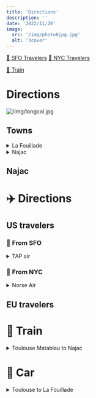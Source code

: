 ```yaml
---
title: 'Directions'
description: ''
date: '2022/11/20'
image:
  src: '/img/photo0jpg.jpg'
  alt: '3cover'
---
```


[:link: SFO Travelers](#air-sfo)
[:link: NYC Travelers](#air-nyc)

[:link: Train](#train)


# <a id="directions"></a> Directions

![/img/longcol.jpg](/img/longcol.jpg)

## <a id="towns"></a> Towns

<details>
<summary>La Fouillade</summary>

5km --  nearest town to Chateau de Longcol

![/img/gm_lafouillade.png](/img/gm_lafouillade.png)

[Google Maps](https://www.google.com/maps/dir/12270+La+Fouillade,+France/Ch%C3%A2teau+de+Longcol/@44.2438778,2.0121223,15z/data=!3m1!4b1!4m14!4m13!1m5!1m1!1s0x12ada4b6ae78b717:0x406f69c2f431200!2m2!1d2.040994!2d44.2309399!1m5!1m1!1s0x12ada56e9787865d:0x1181b5eaab85982a!2m2!1d2.0022288!2d44.2557631!3e0)

</details>

<details>

<summary>Najac</summary>

8km from the chateâu.

![small_najac](/img/gm_najac.png)

[Google Maps](https://www.google.com/maps/dir/Gare+de+Najac,+12270+Najac,+France/Ch%C3%A2teau+de+Longcol/@44.2382667,1.977207,14z/data=!3m1!4b1!4m14!4m13!1m5!1m1!1s0x12adb01a929a02a1:0x95e568f2b1ba3e6b!2m2!1d1.9761888!2d44.2217376!1m5!1m1!1s0x12ada56e9787865d:0x1181b5eaab85982a!2m2!1d2.0022288!2d44.2557631!3e2)

</details>


## Najac


# :airplane: <a id="air"></a> Directions

## US travelers

### :bridge_at_night: <a id="air-sfo"></a> From SFO

<details>
<summary> TAP air</summary>

1. SFO nonstop to Lisbon $550 July 28th [TAP LINK](https://booking.flytap.com/booking/flights/deeplink?market=US&language=en&origin=SFO&destination=LIS&flightType=single&adt=1&chd=0&inf=0&flexibleDates=false&depDate=28.07.2023) (as of Jan 23)
2. LIS to Paris [SKY-SCANNER](https://www.skyscanner.com/transport/flights/lis/pari/230729/?adultsv2=1&cabinclass=economy&childrenv2=&inboundaltsenabled=false&outboundaltsenabled=false&preferdirects=false&rtn=0)

</details>

### :statue_of_liberty: <a id="air-nyc"></a> From NYC


<details>

<summary> Norse Air</summary>

Feb 08 2023
https://flynorse.com/en-US/book/flights?adt=1&chd=0&inf=0&promoCode=&currency=USD&tripType=oneWay&from=JFK&to=CDG&departDate=2023-07-29T00%3A00%3A00

![](/img/airlines/norse-jfk-cdg.png)

[July 28th SKYSCANNER](https://www.skyscanner.com/transport/flights/nyca/pari/230729/?adults=1&adultsv2=1&cabinclass=economy&children=0&childrenv2=&destinationentityid=27539733&inboundaltsenabled=false&infants=0&originentityid=27537542&outboundaltsenabled=false&ref=home&rtn=0&stops=!oneStop,!twoPlusStops)

</details>


## EU travelers



# :train2:  <a id="train"></a> Train

<details>

<summary>Toulouse Matabiau to Najac</summary>

  - [SNCF](https://www.sncf.com/fr/itineraire-reservation/itineraire/liste-resultats?uic1=OCE87611004&coordX1=1.453616&coordY1=43.611206&uic2=12167&coordX2=1.98333&coordY2=44.2167&date=1672723157&when=leave-at&label1=Toulouse%20Matabiau&label2=Najac%20(Toutes%20gares)&typeDepart=ZONE_ARRET&typeArrivee=COMMUNE&listeCodesMode=0,1,2,3,4,5,6,7,8,9&origineCP=31000&destinationCP=12270)
  - [Google](https://www.google.com/maps/dir/Toulouse,+France/Najac,+France/@43.9128681,1.4337586,10z/data=!3m1!4b1!4m19!4m18!1m5!1m1!1s0x12aebb6fec7552ff:0x406f69c2f411030!2m2!1d1.444209!2d43.604652!1m5!1m1!1s0x12adb0122e4f1ddd:0xbef6d72b530e68e7!2m2!1d1.978425!2d44.21953!2m4!5e0!5e1!5e2!5e3!3e3)

</details>


# :car:  <a id="train"></a> Car

<details>

<summary>Toulouse to La Fouillade</summary>

- :car: Car rental Info [eng](https://www.toulouse.aeroport.fr/en/transports/car-rentals)
- :train: :train2: Train
  - ~2h
  - [info](https://www.raileurope.com/en-us/destinations/toulouse-najac-train)
    - :station: Toulouse Matabiau -> :station: Gare de Najac



</details>

